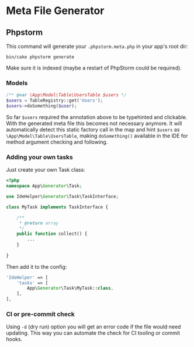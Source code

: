 #  Meta File Generator

## Phpstorm
This command will generate your `.phpstorm.meta.php` in your app's root dir:
```
bin/cake phpstorm generate
```

Make sure it is indexed (maybe a restart of PhpStorm could be required).

### Models
```php
/** @var \App\Model\Table\UsersTable $users */
$users = TableRegistry::get('Users');
$users->doSomething($user);
```
So far `$users` required the annotation above to be typehinted and clickable.
With the generated meta file this becomes not necessary anymore.
It will automatically detect this static factory call in the map and hint `$users` as `\App\Model\Table\UsersTable`, making
`doSomething()` available in the IDE for method argument checking and following.

### Adding your own tasks
Just create your own Task class:
```php
<?php
namespace App\Generator\Task;

use IdeHelper\Generator\Task\TaskInterface;

class MyTask implements TaskInterface {

	/**
	 * @return array
	 */
	public function collect() {
		...
	}
	
}
```

Then add it to the config:
```php
'IdeHelper' => [
	'tasks' => [
		App\Generator\Task\MyTask::class,
	],
],
```

### CI or pre-commit check
Using `-d` (dry run) option you will get an error code if the file would need updating.
This way you can automate the check for CI tooling or commit hooks.
